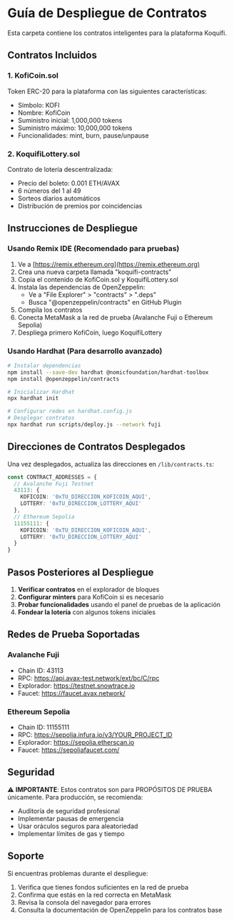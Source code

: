 # Guía de Despliegue de Contratos

Esta carpeta contiene los contratos inteligentes para la plataforma Koquifi.

## Contratos Incluidos

### 1. KofiCoin.sol
Token ERC-20 para la plataforma con las siguientes características:
- Símbolo: KOFI
- Nombre: KofiCoin
- Suministro inicial: 1,000,000 tokens
- Suministro máximo: 10,000,000 tokens
- Funcionalidades: mint, burn, pause/unpause

### 2. KoquifiLottery.sol
Contrato de lotería descentralizada:
- Precio del boleto: 0.001 ETH/AVAX
- 6 números del 1 al 49
- Sorteos diarios automáticos
- Distribución de premios por coincidencias

## Instrucciones de Despliegue

### Usando Remix IDE (Recomendado para pruebas)

1. Ve a [https://remix.ethereum.org](https://remix.ethereum.org)
2. Crea una nueva carpeta llamada "koquifi-contracts"
3. Copia el contenido de KofiCoin.sol y KoquifiLottery.sol
4. Instala las dependencias de OpenZeppelin:
   - Ve a "File Explorer" > "contracts" > ".deps"
   - Busca "@openzeppelin/contracts" en GitHub Plugin
5. Compila los contratos
6. Conecta MetaMask a la red de prueba (Avalanche Fuji o Ethereum Sepolia)
7. Despliega primero KofiCoin, luego KoquifiLottery

### Usando Hardhat (Para desarrollo avanzado)

```bash
# Instalar dependencias
npm install --save-dev hardhat @nomicfoundation/hardhat-toolbox
npm install @openzeppelin/contracts

# Inicializar Hardhat
npx hardhat init

# Configurar redes en hardhat.config.js
# Desplegar contratos
npx hardhat run scripts/deploy.js --network fuji
```

## Direcciones de Contratos Desplegados

Una vez desplegados, actualiza las direcciones en `/lib/contracts.ts`:

```typescript
const CONTRACT_ADDRESSES = {
  // Avalanche Fuji Testnet
  43113: {
    KOFICOIN: '0xTU_DIRECCION_KOFICOIN_AQUI',
    LOTTERY: '0xTU_DIRECCION_LOTTERY_AQUI'
  },
  // Ethereum Sepolia
  11155111: {
    KOFICOIN: '0xTU_DIRECCION_KOFICOIN_AQUI',
    LOTTERY: '0xTU_DIRECCION_LOTTERY_AQUI'
  }
}
```

## Pasos Posteriores al Despliegue

1. **Verificar contratos** en el explorador de bloques
2. **Configurar minters** para KofiCoin si es necesario
3. **Probar funcionalidades** usando el panel de pruebas de la aplicación
4. **Fondear la lotería** con algunos tokens iniciales

## Redes de Prueba Soportadas

### Avalanche Fuji
- Chain ID: 43113
- RPC: https://api.avax-test.network/ext/bc/C/rpc
- Explorador: https://testnet.snowtrace.io
- Faucet: https://faucet.avax.network/

### Ethereum Sepolia
- Chain ID: 11155111
- RPC: https://sepolia.infura.io/v3/YOUR_PROJECT_ID
- Explorador: https://sepolia.etherscan.io
- Faucet: https://sepoliafaucet.com/

## Seguridad

⚠️ **IMPORTANTE**: Estos contratos son para PROPÓSITOS DE PRUEBA únicamente.
Para producción, se recomienda:
- Auditoría de seguridad profesional
- Implementar pausas de emergencia
- Usar oráculos seguros para aleatoriedad
- Implementar límites de gas y tiempo

## Soporte

Si encuentras problemas durante el despliegue:
1. Verifica que tienes fondos suficientes en la red de prueba
2. Confirma que estás en la red correcta en MetaMask
3. Revisa la consola del navegador para errores
4. Consulta la documentación de OpenZeppelin para los contratos base
